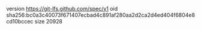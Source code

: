 version https://git-lfs.github.com/spec/v1
oid sha256:bc0a3c40073f671407ecbad4c891af280aa2d2ca2d4ed404f6804e8cd10bccec
size 20928
